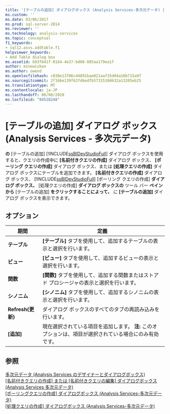 ```yaml
---
title: '[テーブルの追加] ダイアログボックス (Analysis Services-多次元データ) |Microsoft Docs'
ms.custom: ''
ms.date: 03/06/2017
ms.prod: sql-server-2014
ms.reviewer: ''
ms.technology: analysis-services
ms.topic: conceptual
f1_keywords:
- sql12.asvs.addtable.f1
helpviewer_keywords:
- Add Table dialog box
ms.assetid: b93f841f-0164-4e37-bd08-085aa179ea1f
author: minewiskan
ms.author: owend
ms.openlocfilehash: c038e13706c44891bae021aaf35d04a10b715a97
ms.sourcegitcommit: 2f166e139f637d6edfb5731510d632a13205eb25
ms.translationtype: MT
ms.contentlocale: ja-JP
ms.lasthandoff: 06/08/2020
ms.locfileid: "84528248"
---
```

# <a name="add-table-dialog-box-analysis-services---multidimensional-data"></a>[テーブルの追加] ダイアログ ボックス (Analysis Services - 多次元データ)
  **の** [テーブルの追加] [!INCLUDE[ssBIDevStudioFull](../includes/ssbidevstudiofull-md.md)] ダイアログ ボックスを使用すると、クエリの作成中に **[名前付きクエリの作成]** ダイアログ ボックス、 **[ポーリング クエリの作成]** ダイアログ ボックス、または **[処理クエリの作成]** ダイアログ ボックスにテーブルを追加できます。 **[名前付きクエリの作成]** ダイアログ ボックス、 [!INCLUDE[ssBIDevStudioFull](../includes/ssbidevstudiofull-md.md)] [ポーリング クエリの作成] **ダイアログ ボックス、** [処理クエリの作成] **ダイアログ ボックスの** ツール バー **ペインから** [テーブルの追加] **をクリックすることによって、** に **[テーブルの追加]** ダイアログ ボックスを表示できます。  
  
## <a name="options"></a>オプション  
  
|期間|定義|  
|----------|----------------|  
|**テーブル**|**[テーブル]** タブを使用して、追加するテーブルの表示と選択を行います。|  
|**ビュー**|**[ビュー]** タブを使用して、追加するビューの表示と選択を行います。|  
|**関数**|**[関数]** タブを使用して、追加する関数またはストアド プロシージャの表示と選択を行います。|  
|**シノニム**|**[シノニム]** タブを使用して、追加するシノニムの表示と選択を行います。|  
|**Refresh\(更新\)**|ダイアログ ボックスのすべてのタブの再読み込みを行います。|  
|**[追加]**|現在選択されている項目を追加します。 **注:** このオプションは、項目が選択されている場合にのみ有効です。|  
  
## <a name="see-also"></a>参照  
 [多次元データ &#40;Analysis Services のデザイナーとダイアログボックス&#41;](analysis-services-designers-and-dialog-boxes-multidimensional-data.md)   
 [[名前付きクエリの作成] または [名前付きクエリの編集] ダイアログボックス &#40;Analysis Services 多次元データ&#41;](create-or-edit-named-query-dialog-box-analysis-services-multidimensional-data.md)   
 [[ポーリングクエリの作成] ダイアログボックス &#40;Analysis Services-多次元データ&#41;](create-polling-query-dialog-box-analysis-services-multidimensional-data.md)   
 [[処理クエリの作成] ダイアログボックス &#40;Analysis Services-多次元データ&#41;](create-processing-query-dialog-box-analysis-services-multidimensional-data.md)  
  
  
